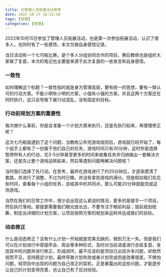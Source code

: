 ```yaml
---
title: 记管理人员拓展活动思考
date: 2022-10-27 16:51:50
tags: [管理]
categories: [管理]
---
```


2022年10月15日参加了管理人员拓展活动，也是第一次参加拓展活动，认识了很多人，也同时有了一些感悟，本文仅做自身感悟记录。

当日活动有一个七巧板比赛，是个多人分组协同合作的项目，赛后教练也是组织大家做了复盘，本次的笔记也主要是来源于此次复盘的一些发言和自身感悟。

### 一致性

如何理解这个标题？一致性指的就是身为管理高层，要有统一的思想，要有一致认可的行动方案。不能小明有小明的方案，小强有小强的方案，并且这两个方案还在同时执行，这只会导致下属行动混乱，没有固定的目标。

<!-- more -->

### 行动前规划方案的重要性

每次做什么事前，你是会准备一个计划方案来执行，还是先执行起来，再慢慢修正呢？

这次七巧板就遇到了这个问题，当教练公布完游戏规则后，游戏就已经开始了，每个组手上都有了一份属于他们自己的任务，游戏时间只有30分钟，这时你是选择暂停所有人的行动，花3-5分钟甚至更多的时间来收集任务并归纳输出一套解决方案，还是先让整个游戏运转起来，然后等遇到问题再解决问题呢？

当时我们选择了先行动，在思考，最终在游戏进行了约20分钟后，才逐渐摸清了套路，并进行了调整，不过为时已晚，并没有拿到游戏的满分。但是假如我们先花些时间，查看每个小组的任务，总结其中的共同点，那么可能20分钟就能完成这场游戏。

当然在我们的日常工作中，很少会出现这么紧迫的情况，更多的是接手一个项目，然后执行落地。那就更需要我们眼光放长远，不要专注于眼前利益；提前规划统筹，制定出详细的计划方案，让项目按照方案的规划来运转并达成我们的目标。

### 动态修正

什么是动态修正？没有什么计划一开始就是完美无缺的，做到万无一失。但是我们可以在计划进行中穿插早会、周会等多种形式，及时对当前进度进行总结复盘，发现其中的问题并进行修正，形成闭环。最不应该的是项目已出现许多问题，却依然视而不见，坚持既定计划，最终导致计划失败或者计划完成但是效果很差。不惧怕问题，视项目中出现的问题为自己改正的契机，正是暴露出的这些问题，才能逐步让自己的计划变得完善，也让自己有了应对经验。